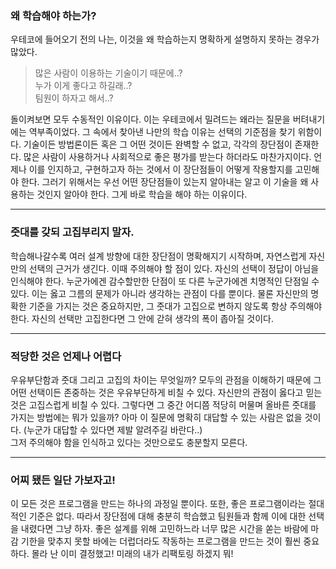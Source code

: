### 왜 학습해야 하는가?

우테코에 들어오기 전의 나는, 이것을 왜 학습하는지 명확하게 설명하지 못하는 경우가 많았다.

> 많은 사람이 이용하는 기술이기 때문에..? <br/>
> 누가 이게 좋다고 하길래..? <br/>
> 팀원이 하자고 해서..? <br/>

돌이켜보면 모두 수동적인 이유이다.
이는 우테코에서 밀려드는 왜라는 질문을 버텨내기에는 역부족이었다.
그 속에서 찾아낸 나만의 학습 이유는 선택의 기준점을 찾기 위함이다.
기술이든 방법론이든 혹은 그 어떤 것이든 완벽할 수 없고, 각각의 장단점이 존재한다.
많은 사람이 사용하거나 사회적으로 좋은 평가를 받는다 하더라도 마찬가지이다.
언제나 이를 인지하고, 구현하고자 하는 것에서 이 장단점들이 어떻게 작용할지를 고민해야 한다.
그러기 위해서는 우선 어떤 장단점들이 있는지 알아내는 알고 이 기술을 왜 사용하는 것인지 알아야 한다.
그게 바로 학습을 해야 하는 이유이다.

---

### 줏대를 갖되 고집부리지 말자.

학습해나갈수록 여러 설계 방향에 대한 장단점이 명확해지기 시작하며, 자연스럽게 자신만의 선택의 근거가 생긴다.
이때 주의해야 할 점이 있다. 자신의 선택이 정답이 아님을 인식해야 한다.
누군가에겐 감수할만한 단점이 또 다른 누군가에겐 치명적인 단점일 수 있다.
이는 옳고 그름의 문제가 아니라 생각하는 관점이 다를 뿐이다.
물론 자신만의 명확한 기준을 가지는 것은 중요하지만, 그 줏대가 고집으로 변하지 않도록 항상 주의해야 한다.
자신의 선택만 고집한다면 그 안에 갇혀 생각의 폭이 좁아질 것이다.

---

### 적당한 것은 언제나 어렵다

우유부단함과 줏대 그리고 고집의 차이는 무엇일까?
모두의 관점을 이해하기 때문에 그 어떤 선택이든 존중하는 것은 우유부단하게 비칠 수 있다.
자신만의 관점이 옳다고 믿는 것은 고집스럽게 비칠 수 있다.
그렇다면 그 중간 어디쯤 적당히 머물며 올바른 줏대를 가지는 방법에는 뭐가 있을까?
아마 이 질문에 명확히 대답할 수 있는 사람은 없을 것이다. (누군가 대답할 수 있다면 제발 알려주길 바란다..)  
그저 주의해야 함을 인식하고 있다는 것만으로도 충분할지 모른다.

---

### 어찌 됐든 일단 가보자고!

이 모든 것은 프로그램을 만드는 하나의 과정일 뿐이다. 또한, 좋은 프로그램이라는 절대적인 기준은 없다.
따라서 장단점에 대해 충분히 학습했고 팀원들과 함께 이에 대한 선택을 내렸다면 그냥 하자.
좋은 설계를 위해 고민하느라 너무 많은 시간을 쏟는 바람에 마감 기한을 맞추지 못할 바에는 더럽더라도 작동하는 프로그램을 만드는 것이 훨씬 중요하다.
몰라 난 이미 결정했고! 미래의 내가 리팩토링 하겠지 뭐!
